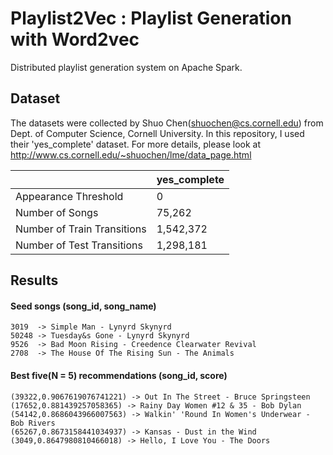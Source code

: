 # Playlist2Vec : Playlist Generation with Word2vec
Distributed playlist generation system on Apache Spark.

## Dataset
The datasets were collected by Shuo Chen(shuochen@cs.cornell.edu) from Dept. of Computer Science, Cornell University. In this repository, I used their 'yes_complete' dataset. For more details, please look at http://www.cs.cornell.edu/~shuochen/lme/data_page.html

|                            | yes_complete
|--------------------------- | ------------
|Appearance Threshold        | 0
|Number of Songs             | 75,262
|Number of Train Transitions | 1,542,372
|Number of Test Transitions  | 1,298,181

## Results

#### Seed songs (song_id, song_name)
```
3019  -> Simple Man	- Lynyrd Skynyrd
50248 -> Tuesday&s Gone	- Lynyrd Skynyrd
9526  -> Bad Moon Rising - Creedence Clearwater Revival
2708  -> The House Of The Rising Sun - The Animals
```
#### Best five(N = 5) recommendations (song_id, score)
```
(39322,0.9067619076741221) -> Out In The Street	- Bruce Springsteen
(17652,0.881439257058365) -> Rainy Day Women #12 & 35 - Bob Dylan
(54142,0.8686043966007563) -> Walkin' 'Round In Women's Underwear - Bob Rivers
(65267,0.8673158441034937) -> Kansas - Dust in the Wind
(3049,0.8647980810466018) -> Hello, I Love You - The Doors
```